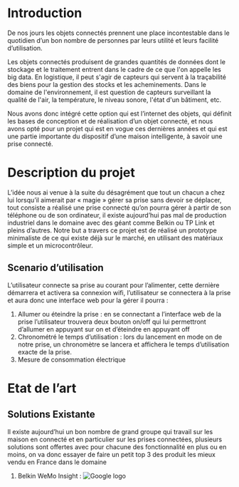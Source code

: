 <h1>Introduction</h1>

<p>De nos jours les objets connectés prennent une place incontestable dans le quotidien d’un bon nombre de personnes par leurs utilité et leurs facilité d’utilisation.</p>
<p>Les objets connectés produisent de grandes quantités de données dont le stockage et le traitement entrent dans le cadre de ce que l'on appelle les big data. En logistique, il peut s'agir de capteurs qui servent à la traçabilité des biens pour la gestion des stocks et les acheminements. Dans le domaine de l'environnement, il est question de capteurs surveillant la qualité de l'air, la température, le niveau sonore, l'état d'un bâtiment, etc.</p>
<p>Nous avons donc intégré cette option qui est l’internet des objets, qui définit les bases de conception et de réalisation d’un objet connecté, et nous avons opté pour un projet qui est en vogue ces dernières années et qui est une partie importante du dispositif d’une maison intelligente, à savoir une prise connecté.</p>


<h1>Description du projet</h1>

<p>L’idée nous ai venue à la suite du désagrément que tout un chacun a chez lui lorsqu’il aimerait par « magie » gérer sa prise sans devoir se déplacer, tout consiste a réalisé une prise connecté qu’on pourra gérer à partir de son téléphone ou de son ordinateur, il existe aujourd’hui pas mal de production industriel dans le domaine avec des géant comme Belkin ou TP Link et pleins d’autres.
Notre but a travers ce projet est de réalisé un prototype minimaliste de ce qui existe déjà sur le marché, en utilisant des matériaux simple et un microcontrôleur.</p>
<h2>Scenario d’utilisation</h2>
<p>L’utilisateur connecte sa prise au courant pour l’alimenter, cette dernière démarrera et activera sa connexion wifi, l’utilisateur se connectera à la prise et aura donc une interface web pour la gérer il pourra :</p>
<ol>
<li>Allumer ou éteindre la prise : en se connectant a l’interface web de la prise l’utilisateur trouvera deux bouton on/off qui lui permettront d’allumer en appuyant sur on et d’éteindre en appuyant off</li>
<li>Chronométré le temps d’utilisation : lors du lancement en mode on de notre prise, un chronomètre se lancera et affichera le temps d’utilisation exacte de la prise.</li>
<li>Mesure de consommation électrique</li>
</ol>



<h1>Etat de l’art</h1> 
<h2>Solutions Existante</h2>
<p>Il existe aujourd’hui un bon nombre de grand groupe qui travail sur les maison en connecté et en particulier sur les prises connectées, plusieurs solutions sont offertes avec pour chacune des fonctionnalité en plus ou en moins, on va donc essayer de faire un petit top 3 des produit les mieux vendu en France dans le domaine</p>
<ol>
<li>Belkin WeMo Insight : <img src = "https://www.google.fr/images/srpr/logo11w.png" title = "google logo" alt = "Google logo">
</li>
</ol>
